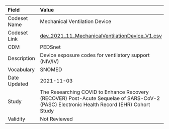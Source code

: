 |Field        |Value                                                                                                                                    |
|:------------|:----------------------------------------------------------------------------------------------------------------------------------------|
|Codeset Name |Mechanical Ventilation Device                                                                                                            |
|Codeset Link |[dev_2021_11_MechanicalVentilationDevice_V1.csv](https://github.com/PEDSnet/Variable-Dictionary/blob/main/devices/dev_2021_11_MechanicalVentilationDevice_V1.csv)|
|CDM          |PEDSnet                                                                                                                                  |
|Description  |Device exposure codes for ventilatory support (NIV/IV)                                                                                   |
|Vocabulary   |SNOMED                                                                                                                                   |
|Date Updated |2021-11-03                                                                                                                               |
|Study        |The Researching COVID to Enhance Recovery (RECOVER) Post-Acute Sequelae of SARS-CoV-2 (PASC) Electronic Health Record (EHR) Cohort Study |
|Validity     |Not Reviewed                                                                                                                             |
